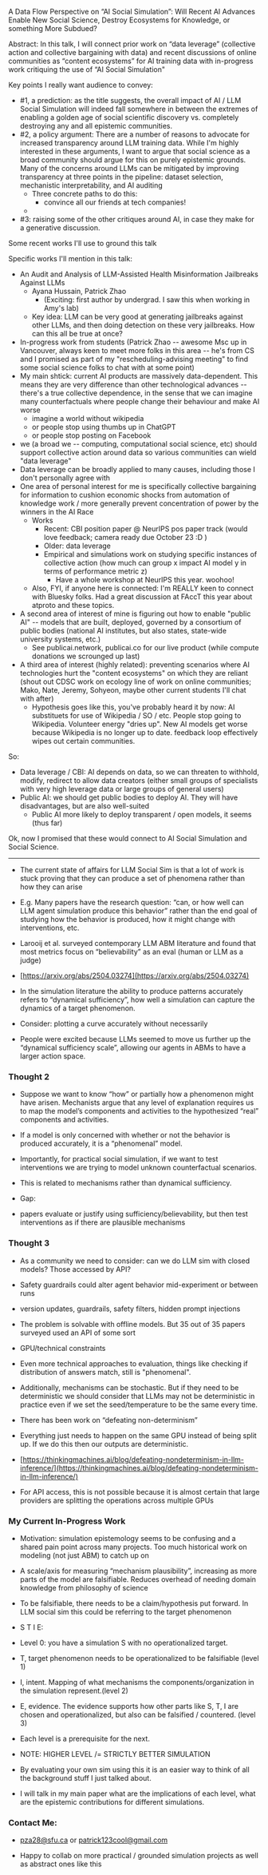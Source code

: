 
A Data Flow Perspective on “AI Social Simulation”: Will Recent AI Advances Enable New Social Science, Destroy Ecosystems for Knowledge, or something More Subdued?


Abstract: In this talk, I will connect prior work on “data leverage” (collective action and collective bargaining with data) and recent discussions of online communities as “content ecosystems” for AI training data with in-progress work critiquing the use of “AI Social Simulation"

Key points I really want audience to convey:

- #1, a prediction: as the title suggests, the overall impact of AI / LLM Social Simulation will indeed fall somewhere in between the extremes of enabling a golden age of social scientific discovery vs. completely destroying any and all epistemic communities.
- #2, a policy argument: There are a number of reasons to advocate for increased transparency around LLM training data. While I'm highly interested in these arguments, I want to argue that social science as a broad community should argue for this on purely epistemic grounds. Many of the concerns around LLMs can be mitigated by improving transparency at three points in the pipeline: dataset selection, mechanistic interpretability, and AI auditing
	- Three concrete paths to do this: 
		- convince all our friends at tech companies!
	- 
- #3: raising some of the other critiques around AI, in case they make for a generative discussion.

Some recent works I'll use to ground this talk

Specific works I'll mention in this talk:

- An Audit and Analysis of LLM-Assisted Health Misinformation Jailbreaks Against LLMs
	- Ayana Hussain, Patrick Zhao
		- (Exciting: first author by undergrad. I saw this when working in Amy's lab)
	- Key idea: LLM can be very good at generating jailbreaks against other LLMs, and then doing detection on these very jailbreaks. How can this all be true at once?
- In-progress work from students (Patrick Zhao -- awesome Msc up in Vancouver, always keen to meet more folks in this area -- he's from CS and I promised as part of my "rescheduling-advising meeting" to find some social science folks to chat with at some point)
- My main shtick: current AI products are massively data-dependent. This means they are very difference than other technological advances -- there's a true collective dependence, in the sense that we can imagine many counterfactuals where people change their behaviour and make AI worse
	- imagine a world without wikipedia
	- or people stop using thumbs up in ChatGPT
	- or people stop posting on Facebook
- we (a broad we -- computing, computational social science, etc) should support collective action around data so various communities can wield "data leverage"
- Data leverage can be broadly applied to many causes, including those I don't personally agree with
- One area of personal interest for me is specifically collective bargaining for information to cushion economic shocks from automation of knowledge work / more generally prevent concentration of power by the winners in the AI Race
	- Works
		- Recent: CBI position paper @ NeurIPS pos paper track (would love feedback; camera ready due October 23 :D )
		- Older: data leverage
		- Empirical and simulations work on studying specific instances of collective action (how much can group x impact AI model y in terms of performance metric z)
			- Have a whole workshop at NeurIPS this year. woohoo!
	- Also, FYI, if anyone here is connected: I'm REALLY keen to connect with Bluesky folks. Had a great discussion at FAccT this year about atproto and these topics.
- A second area of interest of mine is figuring out how to enable "public AI" -- models that are built, deployed, governed by a consortium of public bodies (national AI institutes, but also states, state-wide university systems, etc.)
	- See publicai.network, publicai.co for our live product (while compute donations we scrounged up last)
- A third area of interest (highly related): preventing scenarios where AI technologies hurt the "content ecosystems" on which they are reliant (shout out CDSC work on ecology line of work on online communities; Mako, Nate, Jeremy, Sohyeon, maybe other current students I'll chat with after)
	- Hypothesis goes like this, you've probably heard it by now: AI substituets for use of Wikipedia / SO / etc. People stop going to Wikipedia. Volunteer energy "dries up". New AI models get worse because Wikipedia is no longer up to date. feedback loop effectively wipes out certain communities.


So:
- Data leverage / CBI: AI depends on data, so we can threaten to withhold, modify, redirect to allow data creators (either small groups of specialists with very high leverage data or large groups of general users)
- Public AI: we should get public bodies to deploy AI. They will have disadvantages, but are also well-suited
	- Public AI more likely to deploy transparent / open models, it seems (thus far)

Ok, now I promised that these would connect to AI Social Simulation and Social Science.

---


- The current state of affairs for LLM Social Sim is that a lot of work is stuck proving that they can produce a set of phenomena rather than how they can arise
    

- E.g. Many papers have the research question: “can, or how well can LLM agent simulation produce this behavior” rather than the end goal of studying how the behavior is produced, how it might change with interventions, etc.
    
- Larooij et al. surveyed contemporary LLM ABM literature and found that most metrics focus on “believability” as an eval (human or LLM as a judge)
    

- [https://arxiv.org/abs/2504.03274](https://arxiv.org/abs/2504.03274)
    

- In the simulation literature the ability to produce patterns accurately refers to “dynamical sufficiency”, how well a simulation can capture the dynamics of a target phenomenon.
    

- Consider: plotting a curve accurately without necessarily
    
- People were excited because LLMs seemed to move us further up the “dynamical sufficiency scale”, allowing our agents in ABMs to have a larger action space.
    

### Thought 2

- Suppose we want to know “how” or partially how a phenomenon might have arisen. Mechanists argue that any level of explanation requires us to map the model’s components and activities to the hypothesized “real” components and activities.
    

- If a model is only concerned with whether or not the behavior is produced accurately, it is a “phenomenal” model.
    

- Importantly, for practical social simulation, if we want to test interventions we are trying to model unknown counterfactual scenarios.
    

- This is related to mechanisms rather than dynamical sufficiency. 
    
- Gap: 
    

- papers evaluate or justify using sufficiency/believability, but then test interventions as if there are plausible mechanisms
    

### Thought 3

- As a community we need to consider: can we do LLM sim with closed models? Those accessed by API?
    

- Safety guardrails could alter agent behavior mid-experiment or between runs
    

- version updates, guardrails, safety filters, hidden prompt injections
    

- The problem is solvable with offline models. But 35 out of 35 papers surveyed used an API of some sort
    

- GPU/technical constraints
    

- Even more technical approaches to evaluation, things like checking if distribution of answers match, still is "phenomenal".
    
- Additionally, mechanisms can be stochastic. But if they need to be deterministic we should consider that LLMs may not be deterministic in practice even if we set the seed/temperature to be the same every time.
    

- There has been work on “defeating non-determinism”
    

- Everything just needs to happen on the same GPU instead of being split up. If we do this then our outputs are deterministic.
    
- [https://thinkingmachines.ai/blog/defeating-nondeterminism-in-llm-inference/](https://thinkingmachines.ai/blog/defeating-nondeterminism-in-llm-inference/)
    

- For API access, this is not possible because it is almost certain that large providers are splitting the operations across multiple GPUs
    

### My Current In-Progress Work

- Motivation: simulation epistemology seems to be confusing and a shared pain point across many projects. Too much historical work on modeling (not just ABM) to catch up on 
    
- A scale/axis for measuring “mechanism plausibility”, increasing as more parts of the model are falsifiable. Reduces overhead of needing domain knowledge from philosophy of science
    

- To be falsifiable, there needs to be a claim/hypothesis put forward. In LLM social sim this could be referring to the target phenomenon
    
- S T I E:
    

- Level 0: you have a simulation S with no operationalized target. 
    
- T, target phenomenon needs to be operationalized to be falsifiable (level 1)
    
- I, intent. Mapping of what mechanisms the components/organization in the simulation represent.(level 2)
    
- E, evidence. The evidence supports how other parts like S, T, I are chosen and operationalized, but also can be falsified / countered. (level 3)
    

- Each level is a prerequisite for the next.
    
- NOTE: HIGHER LEVEL /= STRICTLY BETTER SIMULATION
    
- By evaluating your own sim using this it is an easier way to think of all the background stuff I just talked about.
    
- I will talk in my main paper what are the implications of each level, what are the epistemic contributions for different simulations. 
    

  

### Contact Me:

- [pza28@sfu.ca](mailto:pza28@sfu.ca) or [patrick123cool@gmail.com](mailto:patrick123cool@gmail.com) 
    
- Happy to collab on more practical / grounded simulation projects as well as abstract ones like this